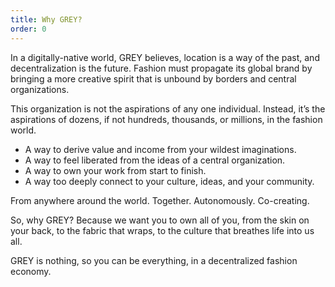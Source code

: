 ```yaml
---
title: Why GREY?
order: 0
---
```


In a digitally-native world, GREY believes, location is a way of the past, and decentralization is the future. Fashion must propagate its global brand by bringing a more creative spirit that is unbound by borders and central organizations.

This organization is not the aspirations of any one individual. Instead, it’s the aspirations of dozens, if not hundreds, thousands, or millions, in the fashion world.  

* A way to derive value and income from your wildest imaginations. 
* A way to feel liberated from the ideas of a central organization. 
* A way to own your work from start to finish.  
* A way too deeply connect to your culture, ideas, and your community. 

From anywhere around the world. Together. Autonomously. Co-creating.

So, why GREY? Because we want you to own all of you, from the skin on your back, to the fabric that wraps, to the culture that breathes life into us all. 

GREY is nothing, so you can be everything, in a decentralized fashion economy.

